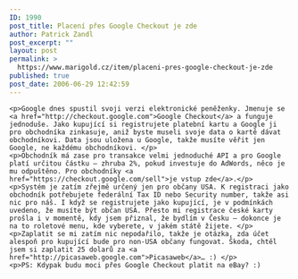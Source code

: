 ```yaml
---
ID: 1990
post_title: Placení přes Google Checkout je zde
author: Patrick Zandl
post_excerpt: ""
layout: post
permalink: >
  https://www.marigold.cz/item/placeni-pres-google-checkout-je-zde
published: true
post_date: 2006-06-29 12:42:59
---
```

	<p>Google dnes spustil svoji verzi elektronické peněženky. Jmenuje se <a href="http://checkout.google.com">Google Checkout</a> a funguje jednoduše. Jako kupující si registrujete platební kartu a Google ji pro obchodníka zinkasuje, aniž byste museli svoje data o kartě dávat obchodníkovi. Data jsou uložena u Google, takže musíte věřit jen Google, ne každému obchodníkovi. </p>
	<p>Obchodník má zase pro transakce velmi jednoduché API a pro Google platí určitou částku – zhruba 2%, pokud investuje do AdWords, něco je mu odpuštěno. Pro obchodníky <a href="https://checkout.google.com/sell">je vstup zde</a>.</p>
	<p>Systém je zatím zřejmě určený jen pro občany USA. K registraci jako obchodník potřebujete federální Tax ID nebo Security number, takže asi nic pro náš. I když se registrujete jako kupující, je v podmínkách uvedeno, že musíte být občan USA. Přesto mi registrace české karty prošla i v momentě, kdy jsem přiznal, že bydlím v Česku – dokonce je na to roletové menu, kde vyberete, v jakém státě žijete. </p>
	<p>Zaplatit se mi zatím nic nepodařilo, takže je otázka, zda účet alespoň pro kupující bude pro non-USA občany fungovat. Škoda, chtěl jsem si zaplatit 25 dolarů za <a href="http://picasaweb.google.com">Picasaweb</a>… :) </p>
	<p>PS: Kdypak budu moci přes Google Checkout platit na eBay? :)
</p>